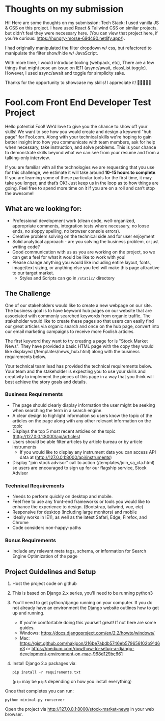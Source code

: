 # Thoughts on my submission

Hi! Here are some thoughts on my submission:
Tech Stack: I used vanilla JS & CSS on this project. I have used React & Tailwind CSS on similar projects, but didn't feel they were necessary here. (You can view that project here, if you're curious: https://hungry-morse-69d490.netlify.app/).

I had originally manipulated the filter dropdown w/ css, but refactored to manipulate the filter show/hide w/ JavaScript.

With more time, I would introduce tooling (webpack, etc),
There are a few things that might pose an issue on IE11 (async/await, classList.toggle). However, I used async/await and toggle for simplicity sake.

Thanks for the opportunity to showcase my skills! I appreciate it! 🙏🏻👩🏻‍💻

# Fool.com Front End Developer Test Project

Hello potential Fool! We’d love to give you the chance to show off your skills! We want to see how you would create and design a keyword "hub page" for Fool.com.
Along with your technical skills we're hoping to gain better insight into how you communicate with team members, ask for help when necessary, take instruction, and solve problems.
This is your chance to demonstrate skills beyond what we can see from your resume and from a talking-only interview.

If you are familiar with all the technologies we are requesting that you use for this challenge, we estimate it will take around **10-15 hours to complete**.
If you are learning some of these particular tools for the first time, it may take you longer, and that’s OK!
Just keep us in the loop as to how things are going. Feel free to spend more time on it if you are on a roll and can’t stop the awesome!

## What are we looking for:

- Professional development work (clean code, well-organized, appropriate comments, integration tests where necessary, no loose ends, no sloppy spelling, no browser console errors).
- Creative problem solving on the technical side and for user enjoyment
- Solid analytical approach - are you solving the business problem, or just writing code?
- Good communication with us as you are working on the project, so we can get a feel for what it would be like to work with you!
- Please change anything you would like including entire layout, fonts, image/text sizing, or anything else you feel will make this page attractive to our target market.
  - Styles and Scripts can go in `/static/` directory

## The Challenge

One of our stakeholders would like to create a new webpage on our site. The business goal is to have keyword hub pages on our website that are associated with commonly searched keywords from organic traffic.
The stakeholder would like to create these pages so that users can easily find our great articles via organic search and once on the hub page, convert into our email marketing campaigns to receive more Foolish articles.

The first keyword they want to try creating a page for is "Stock Market News".
They have provided a basic HTML page with the copy they would like displayed (/templates/news_hub.html) along with the business requirements below.

Your technical team lead has provided the technical requirements below.
Your team and the stakeholder is expecting you to use your skills and creativity to implement the pieces of this page in a way that you think will best achieve the story goals and details.

### Business Requirements

- The page should clearly display information the user might be seeking when searching the term in a search engine.
- A clear design to highlight information so users know the topic of the articles on the page along with any other relevant information on the topic
- Displays the top 5 most recent articles on the topic (http://127.0.0.1:8000/api/articles)
- Users should be able filter articles by article bureau or by article instruments
  - If you would like to display any instrument data you can access API data at (http://127.0.0.1:8000/api/instruments)
- Display "join stock advisor" call to action (/templates/join_sa_cta.html) so users are encouraged to sign up for our flagship service, Stock Advisor

### Technical Requirements

- Needs to perform quickly on desktop and mobile.
- Feel free to use any front-end frameworks or tools you would like to enhance the experience to design. (Bootstrap, tailwind, vue, etc)
- Responsive for desktop (including large monitors) and mobile
- Ideally works in IE11, as well as the latest Safari, Edge, Firefox, and Chrome
- Code considers non-happy-paths

### Bonus Requirements

- Include any relevant meta tags, schema, or information for Search Engine Optimization of the page

## Project Guidelines and Setup

1. Host the project code on github
1. This is based on Django 2.x series, you'll need to be running python3
1. You'll need to get python/django running on your computer. If you do not already have an environment the Django website outlines how to get up and running.
   - If you're comfortable doing this yourself great! If not here are some guides.
   - Windows: https://docs.djangoproject.com/en/2.2/howto/windows/
   - Mac: https://gist.github.com/hakjoon/216be7abdb5746eb579656102b91d6e3 or https://medium.com/riow/how-to-setup-a-django-development-environment-on-mac-968d129bc661
1. Install Django 2.x packages via:

   `pip install -r requirements.txt`

   (`pip` may be `pip3` depending on how you install everything)

Once that completes you can run:

```
python minimal.py runserver
```

Open the project via http://127.0.0.1:8000/stock-market-news in your web browser.
